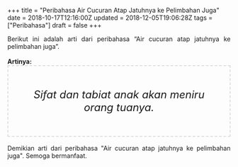 +++
title = "Peribahasa Air Cucuran Atap Jatuhnya ke Pelimbahan Juga"
date = 2018-10-17T12:16:00Z
updated = 2018-12-05T19:06:28Z
tags = ["Peribahasa"]
draft = false
+++

<div dir="ltr" style="text-align: left;" trbidi="on"><div style="text-align: justify;">Berikut ini adalah arti dari peribahasa “Air cucuran atap jatuhnya ke pelimbahan juga”.</div><br /><div style="text-align: justify;"><b>Artinya:</b></div><div style="border: 2px dashed #ddd; font-size: 24px; height: auto; margin: 0 auto; padding: 50px; text-align: center; width: auto;"><i>Sifat dan tabiat anak akan meniru orang tuanya.</i></div><div style="text-align: justify;"><br /></div><div style="text-align: justify;">Demikian arti dari peribahasa "Air cucuran atap jatuhnya ke pelimbahan juga". Semoga bermanfaat.</div></div>
